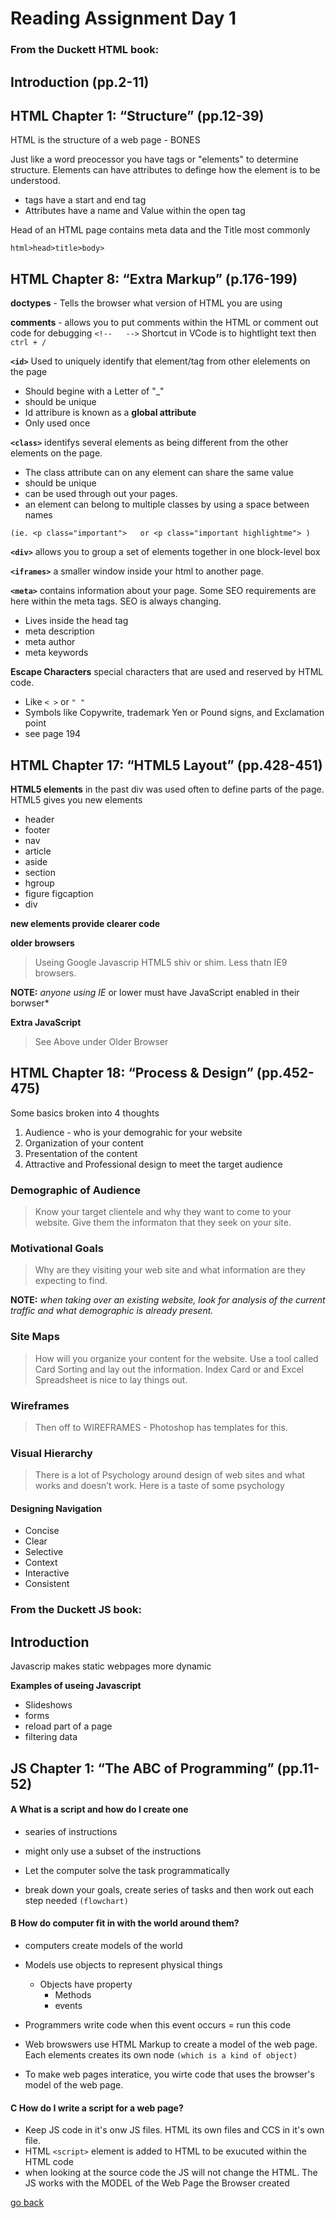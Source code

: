 # Reading Assignment Day 1



### From the Duckett HTML book:

## Introduction (pp.2-11)

## HTML Chapter 1: “Structure” (pp.12-39)

HTML is the structure of a web page - BONES

Just like a word preocessor you have tags or "elements" to determine structure.
Elements can have attributes to definge how the element is to be understood.
- tags have a start and end tag
- Attributes have a name and Value within the open tag

Head of an HTML page contains meta data and the Title most commonly

`html>head>title>body>` 


## HTML Chapter 8: “Extra Markup” (p.176-199)

**doctypes** - Tells the browser what version of HTML you are using


**comments** - allows you to put comments within the HTML or comment out code for debugging `<!--   -->` Shortcut in VCode is to hightlight text then `ctrl + /`

**`<id>`** Used to uniquely identify that element/tag from other elelements on the page
- Should begine with a Letter of "_"
- should be unique
- Id attribure is known as a **global attribute**
- Only used once

**`<class>`** identifys several elements as being different from the other elements on the page.
- The class attribute can on any element can share the same value
- should be unique
- can be used through out your pages.
- an element can belong to multiple classes by using a space between names 

`(ie. <p class="important">   or <p class="important highlightme"> )`


**`<div>`** allows you to group a set of elements together in one block-level box

**`<iframes>`** a smaller window inside your html to another page.

**`<meta>`** contains information about your page. Some SEO requirements are here within the meta tags. SEO is always changing.
- Lives inside the head tag
- meta description
- meta author
- meta keywords

**Escape Characters** special characters that are used and reserved by HTML code.
- Like `< >` or ` " " `
- Symbols like Copywrite, trademark Yen or Pound signs, and Exclamation point
- see page 194



## HTML Chapter 17: “HTML5 Layout” (pp.428-451)

**HTML5 elements** in the past div was used often to define parts of the page. HTML5 gives you new elements
- header
- footer
- nav
- article
- aside
- section
- hgroup
- figure figcaption
- div

**new elements provide clearer code**


**older browsers**

> Useing Google Javascrip HTML5 shiv or shim.  Less thatn IE9 browsers.

**NOTE:** *anyone using IE* or lower must have JavaScript enabled in their borwser*

**Extra JavaScript**

> See Above under Older Browser


## HTML Chapter 18: “Process & Design” (pp.452-475)

Some basics broken into 4 thoughts
1. Audience - who is your demograhic for your website
1. Organization of your content
1. Presentation of the content
1. Attractive and Professional design to meet the target audience

### Demographic of Audience
> Know your target clientele and why they want to come to your website. Give them the informaton that they seek on your site.

### Motivational Goals
> Why are they visiting your web site and what information are they expecting to find.

**NOTE:** *when taking over an existing website, look for analysis of the current traffic and what demographic is already present.*

### Site Maps
> How will you organize your content for the website. Use a tool called Card Sorting and lay out the information. Index Card or and Excel Spreadsheet is nice to lay things out.

### Wireframes
> Then off to WIREFRAMES - Photoshop has templates for this.

### Visual Hierarchy
> There is a lot of Psychology around design of web sites and what works and doesn’t work. Here is a taste of some psychology


#### Designing Navigation
 - Concise
 - Clear
 - Selective
 - Context
 - Interactive
 - Consistent

### From the Duckett JS book:


## Introduction

Javascrip makes static webpages more dynamic

**Examples of useing Javascript**
- Slideshows
- forms
- reload part of a page
- filtering data



## JS Chapter 1: “The ABC of Programming” (pp.11-52)

#### A What is a script and how do I create one
- searies of instructions

- might only use a subset of the instructions

- Let the computer solve the task programmatically

- break down your goals, create series of tasks and then work out each step needed `(flowchart)`


#### B How do computer fit in with the world around them?

- computers create models of the world

- Models use objects to represent physical things
    - Objects have property
        - Methods
        - events

- Programmers write code when this event occurs = run this code

- Web browswers use HTML Markup to create a model of the web page. Each elements creates its own node `(which is a kind of object)`

- To make web pages interatice, you wirte code that uses the browser's model of the web page.




#### C How do I write a script for a web page?

- Keep JS code in it's onw JS files. HTML its own files and CCS in it's own file.
- HTML `<script>` element is added to HTML to be exucuted within the HTML code
- when looking at the source code the JS will not change the HTML.  The JS works with the MODEL of the Web Page the Browser created


[go back](README.md)




